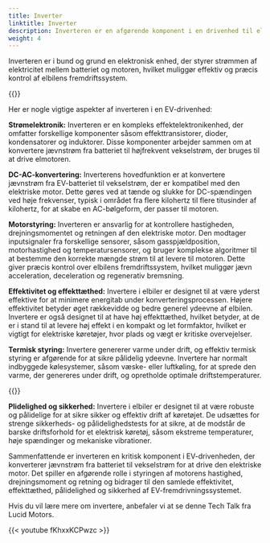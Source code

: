 ```yaml
---
title: Inverter
linktitle: Inverter
description: Inverteren er en afgørende komponent i en drivenhed til elektriske køretøjer (EV). Den er ansvarlig for at konvertere jævnstrøm (DC) elektricitet lagret i køretøjets batteri til vekselstrøm (AC) elektricitet, som derefter bruges til at drive den elektriske motor, der driver hjulene på EV.
weight: 4
---
```

<!-- markdownlint-disable MD033 -->
Inverteren er i bund og grund en elektronisk enhed, der styrer strømmen af ​​elektricitet mellem batteriet og motoren, hvilket muliggør effektiv og præcis kontrol af elbilens fremdriftssystem.

{{<evkxdisplayaddarticle />}}

Her er nogle vigtige aspekter af inverteren i en EV-drivenhed:

**Strømelektronik:** Inverteren er en kompleks effektelektronikenhed, der omfatter forskellige komponenter såsom effekttransistorer, dioder, kondensatorer og induktorer. Disse komponenter arbejder sammen om at konvertere jævnstrøm fra batteriet til højfrekvent vekselstrøm, der bruges til at drive elmotoren.

**DC-AC-konvertering:** Inverterens hovedfunktion er at konvertere jævnstrøm fra EV-batteriet til vekselstrøm, der er kompatibel med den elektriske motor. Dette gøres ved at tænde og slukke for DC-spændingen ved høje frekvenser, typisk i området fra flere kilohertz til flere titusinder af kilohertz, for at skabe en AC-bølgeform, der passer til motoren.

**Motorstyring:** Inverteren er ansvarlig for at kontrollere hastigheden, drejningsmomentet og retningen af ​​den elektriske motor. Den modtager inputsignaler fra forskellige sensorer, såsom gasspjældposition, motorhastighed og temperatursensorer, og bruger komplekse algoritmer til at bestemme den korrekte mængde strøm til at levere til motoren. Dette giver præcis kontrol over elbilens fremdriftssystem, hvilket muliggør jævn acceleration, deceleration og regenerativ bremsning.

**Effektivitet og effekttæthed:** Invertere i elbiler er designet til at være yderst effektive for at minimere energitab under konverteringsprocessen. Højere effektivitet betyder øget rækkevidde og bedre generel ydeevne af elbilen. Invertere er også designet til at have høj effekttæthed, hvilket betyder, at de er i stand til at levere høj effekt i en kompakt og let formfaktor, hvilket er vigtigt for elektriske køretøjer, hvor plads og vægt er kritiske overvejelser.

**Termisk styring:** Invertere genererer varme under drift, og effektiv termisk styring er afgørende for at sikre pålidelig ydeevne. Invertere har normalt indbyggede kølesystemer, såsom væske- eller luftkøling, for at sprede den varme, der genereres under drift, og opretholde optimale driftstemperaturer.

{{<evkxdisplayaddarticle />}}

**Plidelighed og sikkerhed:** Invertere i elbiler er designet til at være robuste og pålidelige for at sikre sikker og effektiv drift af køretøjet. De udsættes for strenge sikkerheds- og pålidelighedstests for at sikre, at de modstår de barske driftsforhold for et elektrisk køretøj, såsom ekstreme temperaturer, høje spændinger og mekaniske vibrationer.

Sammenfattende er inverteren en kritisk komponent i EV-drivenheden, der konverterer jævnstrøm fra batteriet til vekselstrøm for at drive den elektriske motor. Det spiller en afgørende rolle i styringen af ​​motorens hastighed, drejningsmoment og retning og bidrager til den samlede effektivitet, effekttæthed, pålidelighed og sikkerhed af EV-fremdrivningssystemet.

Hvis du vil lære mere om invertere, anbefaler vi at se denne Tech Talk fra Lucid Motors.

{{< youtube fKhxxKCPwzc >}}